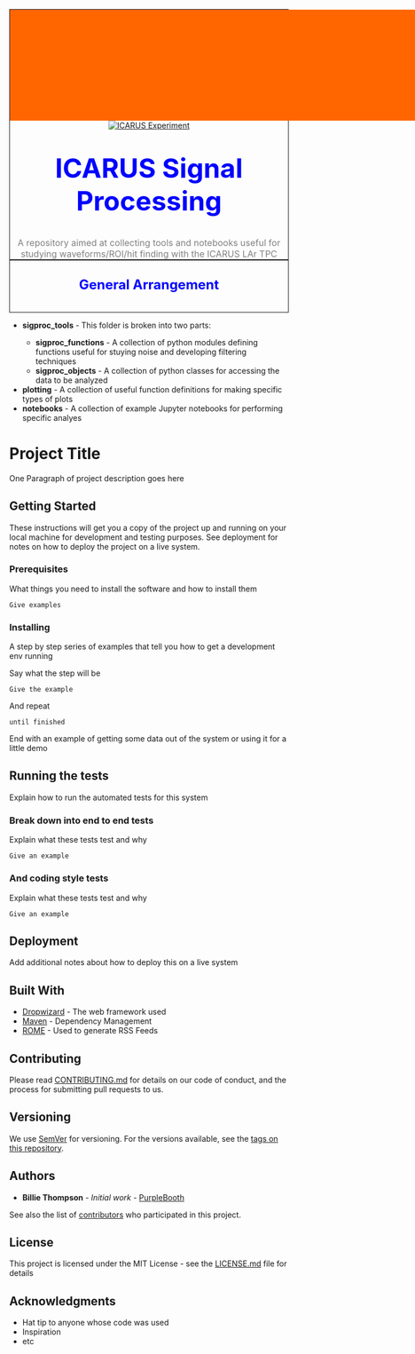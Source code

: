 <div style="border-style: solid;border-width: 1px;">
<div style="height: 200px; 
            width: 750px; 
            color: #ffffff;
            margin: auto;
            background-color: #ff6600; 
            background-image: url(http://icarus.lngs.infn.it/img/n3.jpg); 
            background-repeat: no-repeat;
            background-position: center;">
</div>

<!-- It seems that github simply ignores the "style" tags in within div tags... so try something different -->
<center>
<a href="http://icarus.lngs.infn.it"><img src="http://icarus.lngs.infn.it/img/n3.jpg" alt="ICARUS Experiment" style="border:0"></a>


<div style="text-align:center">
    <h1><font color="blue"><font size="7">ICARUS Signal Processing</font></font></h1><br>
    <font color="gray"><font size="3">A repository aimed at collecting tools and notebooks useful for studying waveforms/ROI/hit finding with the ICARUS LAr TPC</font></font><br>
</div>
</center>
</div>


<div style="text-align:center;border-style: solid;border-width: 1px;">
    <h2><font color="blue"><font size="5">General Arrangement</font></font></h2><br>
</div>
<ul>
    <li><b>sigproc_tools</b> - This folder is broken into two parts:</li>
        <ul>
            <li><b>sigproc_functions</b> - A collection of python modules defining functions useful for stuying noise and developing filtering techniques </li>
            <li><b>sigproc_objects</b> - A collection of python classes for accessing the data to be analyzed</li>
        </ul>
    <li><b>plotting</b> - A collection of useful function definitions for making specific types of plots</li>
    <li><b>notebooks</b> - A collection of example Jupyter notebooks for performing specific analyes</li>
</ul>





# Project Title

One Paragraph of project description goes here

## Getting Started

These instructions will get you a copy of the project up and running on your local machine for development and testing purposes. See deployment for notes on how to deploy the project on a live system.

### Prerequisites

What things you need to install the software and how to install them

```
Give examples
```

### Installing

A step by step series of examples that tell you how to get a development env running

Say what the step will be

```
Give the example
```

And repeat

```
until finished
```

End with an example of getting some data out of the system or using it for a little demo

## Running the tests

Explain how to run the automated tests for this system

### Break down into end to end tests

Explain what these tests test and why

```
Give an example
```

### And coding style tests

Explain what these tests test and why

```
Give an example
```

## Deployment

Add additional notes about how to deploy this on a live system

## Built With

* [Dropwizard](http://www.dropwizard.io/1.0.2/docs/) - The web framework used
* [Maven](https://maven.apache.org/) - Dependency Management
* [ROME](https://rometools.github.io/rome/) - Used to generate RSS Feeds

## Contributing

Please read [CONTRIBUTING.md](https://gist.github.com/PurpleBooth/b24679402957c63ec426) for details on our code of conduct, and the process for submitting pull requests to us.

## Versioning

We use [SemVer](http://semver.org/) for versioning. For the versions available, see the [tags on this repository](https://github.com/your/project/tags). 

## Authors

* **Billie Thompson** - *Initial work* - [PurpleBooth](https://github.com/PurpleBooth)

See also the list of [contributors](https://github.com/your/project/contributors) who participated in this project.

## License

This project is licensed under the MIT License - see the [LICENSE.md](LICENSE.md) file for details

## Acknowledgments

* Hat tip to anyone whose code was used
* Inspiration
* etc


